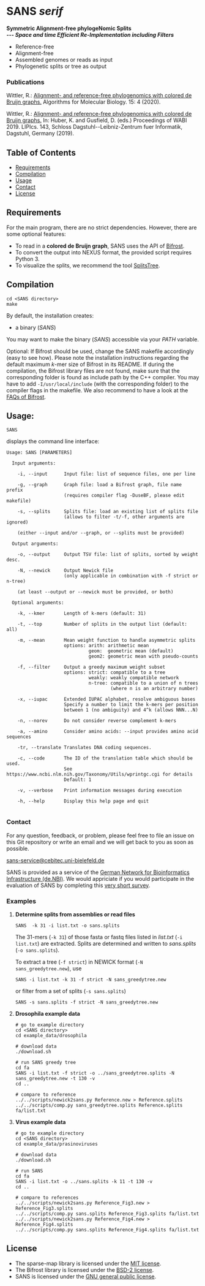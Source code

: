 # SANS *serif*

**Symmetric Alignment-free phylogeNomic Splits**  
***--- Space and time Efficient Re-Implementation including Filters***

* Reference-free
* Alignment-free
* Assembled genomes or reads as input
* Phylogenetic splits or tree as output

### Publications

Wittler, R.: [Alignment- and reference-free phylogenomics with colored de Bruijn graphs.](https://pub.uni-bielefeld.de/download/2942421/2942423/s13015-020-00164-3.wittler.pdf)
Algorithms for Molecular Biology. 15: 4 (2020).

Wittler, R.: [Alignment- and reference-free phylogenomics with colored de Bruijn graphs.](http://drops.dagstuhl.de/opus/volltexte/2019/11032/pdf/LIPIcs-WABI-2019-2.pdf)
In: Huber, K. and Gusfield, D. (eds.) Proceedings of WABI 2019. LIPIcs. 143, Schloss Dagstuhl--Leibniz-Zentrum fuer Informatik, Dagstuhl, Germany (2019).

## Table of Contents

* [Requirements](#requirements)
* [Compilation](#compilation)
* [Usage](#usage)
* [Contact](#contact)
* [License](#license)

## Requirements

For the main program, there are no strict dependencies. However, there are some optional features:
* To read in a **colored de Bruijn graph**, SANS uses the API of [Bifrost](https://github.com/pmelsted/bifrost).
* To convert the output into NEXUS format, the provided script requires Python 3.
* To visualize the splits, we recommend the tool [SplitsTree](https://uni-tuebingen.de/fakultaeten/mathematisch-naturwissenschaftliche-fakultaet/fachbereiche/informatik/lehrstuehle/algorithms-in-bioinformatics/software/splitstree).

## Compilation

```
cd <SANS directory>
make
```

By default, the installation creates:
* a binary (*SANS*)

You may want to make the binary (*SANS*) accessible via your *PATH* variable.

Optional: If Bifrost should be used, change the SANS makefile accordingly (easy to see how). Please note the installation instructions regarding the default maximum *k*-mer size of Bifrost in its README. If during the compilation, the Bifrost library files are not found, make sure that the corresponding folder is found as include path by the C++ compiler. You may have to add `-I/usr/local/include` (with the corresponding folder) to the compiler flags in the makefile. We also recommend to have a look at the [FAQs of Bifrost](https://github.com/pmelsted/bifrost#faq).



## Usage:

```
SANS
```

displays the command line interface:
```
Usage: SANS [PARAMETERS]

  Input arguments:

    -i, --input   	 Input file: list of sequence files, one per line

    -g, --graph   	 Graph file: load a Bifrost graph, file name prefix
                  	 (requires compiler flag -DuseBF, please edit makefile)

    -s, --splits  	 Splits file: load an existing list of splits file
                  	 (allows to filter -t/-f, other arguments are ignored)

    (either --input and/or --graph, or --splits must be provided)

  Output arguments:

    -o, --output  	 Output TSV file: list of splits, sorted by weight desc.

    -N, --newick  	 Output Newick file
                  	 (only applicable in combination with -f strict or n-tree)

    (at least --output or --newick must be provided, or both)

  Optional arguments:

    -k, --kmer    	 Length of k-mers (default: 31)

    -t, --top     	 Number of splits in the output list (default: all)

    -m, --mean    	 Mean weight function to handle asymmetric splits
                  	 options: arith: arithmetic mean
                  	          geom:  geometric mean (default)
                  	          geom2: geometric mean with pseudo-counts

    -f, --filter  	 Output a greedy maximum weight subset
                  	 options: strict: compatible to a tree
                  	          weakly: weakly compatible network
                  	          n-tree: compatible to a union of n trees
                  	                  (where n is an arbitrary number)

    -x, --iupac   	 Extended IUPAC alphabet, resolve ambiguous bases
                  	 Specify a number to limit the k-mers per position
                  	 between 1 (no ambiguity) and 4^k (allows NNN...N)

    -n, --norev   	 Do not consider reverse complement k-mers

    -a, --amino      Consider amino acids: --input provides amino acid sequences

    -tr, --translate Translates DNA coding sequences.

    -c, --code       The ID of the translation table which should be used.
                     See https://www.ncbi.nlm.nih.gov/Taxonomy/Utils/wprintgc.cgi for details
                     Default: 1   

    -v, --verbose 	 Print information messages during execution

    -h, --help    	 Display this help page and quit
  
```

### Contact

For any question, feedback, or problem, please feel free to file an issue on this Git repository or write an email and we will get back to you as soon as possible.

[sans-service@cebitec.uni-bielefeld.de](mailto:sans-service@cebitec.uni-bielefeld.de)

SANS is provided as a service of the [German Network for Bioinformatics Infrastructure (de.NBI)](https://www.denbi.de/). We would appriciate if you would participate in the evaluation of SANS by completing this [very short survey](https://www.surveymonkey.de/r/denbi-service?sc=bigi&tool=sans).


### Examples

1. **Determine splits from assemblies or read files**
   ```
   SANS  -k 31 -i list.txt -o sans.splits
   ```
   The 31-mers (`-k 31`) of those fasta or fastq files listed in *list.txt* (`-i list.txt`) are extracted. Splits are determined and written to *sans.splits* (`-o sans.splits`).

   To extract a tree (`-f strict`) in NEWICK format (`-N sans_greedytree.new`), use
   ```
   SANS -i list.txt -k 31 -f strict -N sans_greedytree.new
   ```
   or filter from a set of splits (`-s sans.splits`)
   ```
   SANS -s sans.splits -f strict -N sans_greedytree.new
   ```

2. **Drosophila example data**
   ```
   # go to example directory
   cd <SANS directory>
   cd example_data/drosophila

   # download data
   ./download.sh

   # run SANS greedy tree
   cd fa
   SANS -i list.txt -f strict -o ../sans_greedytree.splits -N sans_greedytree.new -t 130 -v
   cd ..

   # compare to reference
   ../../scripts/newick2sans.py Reference.new > Reference.splits
   ../../scripts/comp.py sans_greedytree.splits Reference.splits fa/list.txt
   ```

3. **Virus example data**
   ```
   # go to example directory
   cd <SANS directory>
   cd example_data/prasinoviruses

   # download data
   ./download.sh

   # run SANS
   cd fa
   SANS -i list.txt -o ../sans.splits -k 11 -t 130 -v
   cd ..

   # compare to references
   ../../scripts/newick2sans.py Reference_Fig3.new > Reference_Fig3.splits
   ../../scripts/comp.py sans.splits Reference_Fig3.splits fa/list.txt
   ../../scripts/newick2sans.py Reference_Fig4.new > Reference_Fig4.splits
   ../../scripts/comp.py sans.splits Reference_Fig4.splits fa/list.txt
   ```



## License

* The sparse-map library is licensed under the [MIT license](https://github.com/Tessil/sparse-map/blob/master/LICENSE).
* The Bifrost library is licensed under the [BSD-2 license](https://github.com/pmelsted/bifrost/blob/master/LICENSE).
* SANS is licensed under the [GNU general public license](https://gitlab.ub.uni-bielefeld.de/gi/sans/blob/master/LICENSE).

<img src="https://piwik.cebitec.uni-bielefeld.de/matomo.php?idsite=12&rec=1&action_name=VisitGitLab&url=https://gitlab.ub.uni-bielefeld.de/gi/sans" style="border:0;" alt="" />
